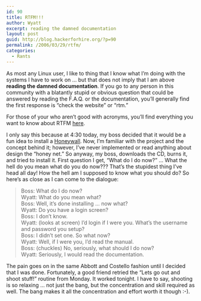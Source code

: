 ```yaml
---
id: 90
title: RTFM!!!
author: Wyatt
excerpt: reading the damned documentation
layout: post
guid: http://blog.hackerforhire.org/?p=90
permalink: /2006/03/29/rtfm/
categories:
  - Rants
---
```

As most any Linux user, I like to thing that I know what I&#8217;m doing with the systems I have to work on &#8230; but that does not imply that I am above **reading the damned documentation**. If you go to any person in this community with a blatantly stupid or obvious question that could be answered by reading the F.A.Q. or the documentation, you&#8217;ll generally find the first response is &#8220;check the website&#8221; or &#8220;rtm.&#8221;

For those of your who aren&#8217;t good with acronyms, you&#8217;ll find everything you want to know about RTFM [here][1].

I only say this because at 4:30 today, my boss decided that it would be a fun idea to install a [Honeywall][2]. Now, I&#8217;m familiar with the project and the concept behind it; however, I&#8217;ve never implemented or read anything about design the &#8220;honey net.&#8221; So anyway, my boss, downloads the CD, burns it, and tried to install it. First question I get, &#8220;What do I do now?&#8221; &#8230; What the hell do you mean what do you do now??? That&#8217;s the stupidest thing I&#8217;ve head all day! How the hell am I supposed to know what you should do? So here&#8217;s as close as I can come to the dialogue:

> Boss: What do I do now?  
> Wyatt: What do you mean what?  
> Boss: Well, it&#8217;s done installing &#8230; now what?  
> Wyatt: Do you have a login screen?  
> Boss: I don&#8217;t know.  
> Wyatt: (looks at screen) I&#8217;d login if I were you. What&#8217;s the username and password you setup?  
> Boss: I didn&#8217;t set one. So what now?  
> Wyatt: Well, if I were you, I&#8217;d read the manual.  
> Boss: (chuckles) No, seriously, what should I do now?  
> Wyatt: Seriously, I would read the documentation. 

The pain goes on in the same Abbott and Costello fashion until I decided that I was done. Fortunately, a good friend retried the &#8220;Lets go out and shoot stuff!&#8221; routine from Monday. It worked tonight. I have to say, shooting is so relaxing &#8230; not just the bang, but the concentration and skill required as well. The bang makes it all the concentration and effort worth it though :-).

 [1]: http://en.wikipedia.org/wiki/RTFM
 [2]: http://www.honeynet.org/